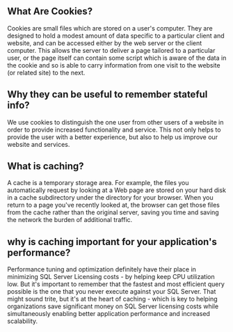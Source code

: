 ## What Are Cookies?

Cookies are small files which are stored on a user's computer. They are designed to hold a modest amount of data specific to a particular client and website, and can be accessed either by the web server or the client computer. This allows the server to deliver a page tailored to a particular user, or the page itself can contain some script which is aware of the data in the cookie and so is able to carry information from one visit to the website (or related site) to the next.

## Why they can be useful to remember stateful info?

We use cookies to distinguish the one user from other users of a website in order to provide increased functionality and service. This not only helps to provide the user with a better experience, but also to help us improve our website and services.

## What is caching?

A cache is a temporary storage area. For example, the files you automatically request by looking at a Web page are stored on your hard disk in a cache subdirectory under the directory for your browser. When you return to a page you've recently looked at, the browser can get those files from the cache rather than the original server, saving you time and saving the network the burden of additional traffic.

## why is caching important for your application's performance?

Performance tuning and optimization definitely have their place in minimizing SQL Server Licensing costs - by helping keep CPU utilization low. But it's important to remember that the fastest and most efficient query possible is the one that you never execute against your SQL Server. That might sound trite, but it's at the heart of caching - which is key to helping organizations save significant money on SQL Server licensing costs while simultaneously enabling better application performance and increased scalability.
